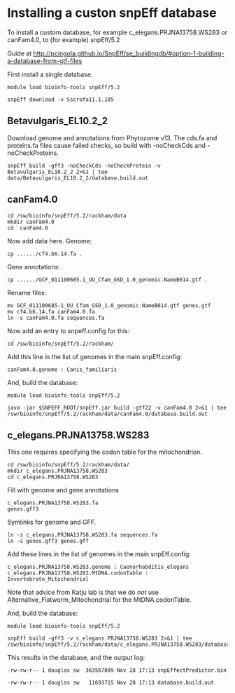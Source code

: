 Installing a custon snpEff database
===================================

To install a custom database, for example c_elegans.PRJNA13758.WS283 or canFam4.0, to (for example) snpEff/5.2

Guide at <http://pcingola.github.io/SnpEff/se_buildingdb/#option-1-building-a-database-from-gtf-files>

First install a single database.

    module load bioinfo-tools snpEff/5.2

    snpEff download -v Sscrofa11.1.105


Betavulgaris_EL10.2_2
---------------------

Download genome and annotations from Phytozome v13.  The cds.fa and proteins.fa files cause failed checks, so build with -noCheckCds and -noCheckProteins.

    snpEff build -gff3 -noCheckCds -noCheckProtein -v Betavulgaris_EL10.2_2 2>&1 | tee data/Betavulgaris_EL10.2_2/database.build.out


canFam4.0
---------

    cd /sw/bioinfo/snpEff/5.2/rackham/data
    mkdir canFam4.0
    cd  canFam4.0

Now add data here. Genome:

    cp ....../cf4.b6.14.fa .

Gene annotations:

    cp ....../GCF_011100685.1_UU_Cfam_GSD_1.0_genomic.NameB614.gtf .

Rename files:

    mv GCF_011100685.1_UU_Cfam_GSD_1.0_genomic.NameB614.gtf genes.gtf
    mv cf4.b6.14.fa canFam4.0.fa
    ln -s canFam4.0.fa sequences.fa

Now add an entry to snpeff.config for this:

    cd /sw/bioinfo/snpEff/5.2/rackham/

Add this line in the list of genomes in the main snpEff.config:

    canFam4.0.genome : Canis_familiaris

And, build the database:

    module load bioinfo-tools snpEff/5.2

    java -jar $SNPEFF_ROOT/snpEff.jar build -gtf22 -v canFam4.0 2>&1 | tee /sw/bioinfo/snpEff/5.2/rackham/data/canFam4.0/database.build.out



c_elegans.PRJNA13758.WS283
--------------------------

This one requires specifying the codon table for the mitochondrion.

    cd /sw/bioinfo/snpEff/5.2/rackham/data/
    mkdir c_elegans.PRJNA13758.WS283
    cd c_elegans.PRJNA13758.WS283

Fill with genome and gene annotations

    c_elegans.PRJNA13758.WS283.fa
    genes.gff3

Symlinks for genome and GFF.

    ln -s c_elegans.PRJNA13758.WS283.fa sequences.fa
    ln -s genes.gff3 genes.gff

Add these lines in the list of genomes in the main snpEff.config:

    c_elegans.PRJNA13758.WS283.genome : Caenorhabditis_elegans
    c_elegans.PRJNA13758.WS283.MtDNA.codonTable : Invertebrate_Mitochondrial

Note that advice from Katju lab is that we do *not* use Alternative_Flatworm_Mitochondrial for the MtDNA.codonTable.

And, build the database:

    module load bioinfo-tools snpEff/5.2

    snpEff build -gff3 -v c_elegans.PRJNA13758.WS283 2>&1 | tee /sw/bioinfo/snpEff/5.2/rackham/data/c_elegans.PRJNA13758.WS283/database.build.out

This results in the database, and the output log:

    -rw-rw-r-- 1 douglas sw  363567099 Nov 28 17:13 snpEffectPredictor.bin

    -rw-rw-r-- 1 douglas sw   11693715 Nov 28 17:13 database.build.out

